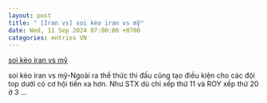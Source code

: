 ```yaml
---
layout: post
title: " [Iran vs] soi kèo iran vs mỹ"
date: Wed, 11 Sep 2024 07:00:00 +0700
categories: entries VN
---
```

[soi kèo iran vs mỹ](https://nhidong.org.vn/apk/soi%20k%C3%A8o%20iran%20vs%20m%E1%BB%B9.shtm)

soi kèo iran vs mỹ-Ngoài ra thể thức thi đấu cũng tạo điều kiện cho các đội top dưới có cơ hội tiến xa hơn. Như STX dù chỉ xếp thứ 11 và ROY xếp thứ 20 ở 3 ...

